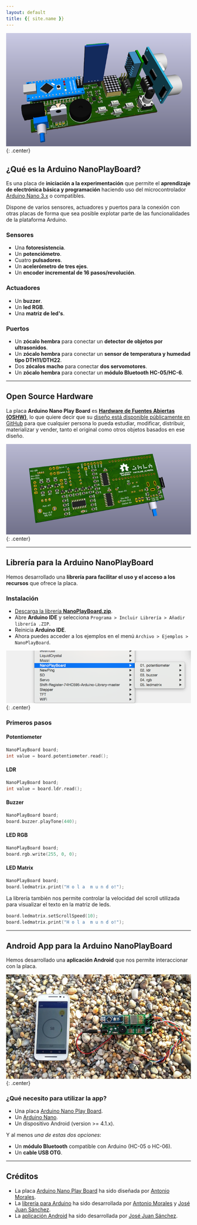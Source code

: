 ```yaml
---
layout: default
title: {{ site.name }}
---
```


![](resources/images/completa_cara_superior.png){: .center}

<a name="Placa_NanoPlayBoard"></a>

## **¿Qué es la Arduino NanoPlayBoard?**

Es una placa de **iniciación a la experimentación** que permite el **aprendizaje de electrónica básica y programación** haciendo uso del microcontrolador [Arduino Nano 3.x][1] o compatibles.

Dispone de varios sensores, actuadores y puertos para la conexión con otras placas de forma que sea posible explotar parte de las funcionalidades de la plataforma Arduino.

### Sensores
- Una **fotoresistencia**.
- Un **potenciómetro**.
- Cuatro **pulsadores**.
- Un **acelerómetro de tres ejes**.
- Un **encoder incremental de 16 pasos/revolución**.

### Actuadores
- Un **buzzer**.
- Un **led RGB**.
- Una **matriz de led's**.

### Puertos
- Un **zócalo hembra** para conectar un **detector de objetos por ultrasonidos**.
- Un **zócalo hembra** para conectar un **sensor de temperatura y humedad tipo DTH11/DTH22**.
- Dos **zócalos macho** para conectar **dos servomotores**.
- Un **zócalo hembra** para conectar un **módulo Bluetooth HC-05/HC-6**.

---

## Open Source Hardware

La placa **Arduino Nano Play Board** es **[Hardware de Fuentes Abiertas (OSHW)][3]**, lo que quiere decir que su [diseño está disponible públicamente en GitHub][2] para que cualquier persona lo pueda estudiar, modificar, distribuir, materializar y vender, tanto el original como otros objetos basados en ese diseño.

![](resources/images/cara_inferior_new.png){: .center}

---

<a name="Libreria_Arduino"></a>

## **Librería para la Arduino NanoPlayBoard**

Hemos desarrollado una **librería para facilitar el uso y el acceso a los recursos** que ofrece la placa.

### Instalación

* [Descarga la librería **NanoPlayBoard.zip**][4].
* Abre **Arduino IDE** y selecciona `Programa > Incluir Librería > Añadir librería .ZIP`.
* Reinicia **Arduino IDE**.
* Ahora puedes acceder a los ejemplos en el menú `Archivo > Ejemplos > NanoPlayBoard`.

![](resources/images/library_examples.png){: .center}

### Primeros pasos

#### Potentiometer

```c++
NanoPlayBoard board;
int value = board.potentiometer.read();
```

#### LDR

```c++
NanoPlayBoard board;
int value = board.ldr.read();
```

#### Buzzer

```c++
NanoPlayBoard board;
board.buzzer.playTone(440);
```

#### LED RGB

```c++
NanoPlayBoard board;
board.rgb.write(255, 0, 0);  
```

#### LED Matrix

```c++
NanoPlayBoard board;
board.ledmatrix.print("H o l a  m u n d o!");
```

La librería también nos permite controlar la velocidad del scroll utilizada para visualizar el texto en la matriz de leds.

```c++
board.ledmatrix.setScrollSpeed(10);
board.ledmatrix.print("H o l a  m u n d o!");
```

---

<a name="Aplicacion_Android"></a>

## **Android App para la Arduino NanoPlayBoard**

Hemos desarrollado una **aplicación Android** que nos permite interaccionar con la placa.

![](resources/images/bluetooth_beach.jpg){: .center}

### ¿Qué necesito para utilizar la app?

* Una placa [Arduino Nano Play Board][2].
* Un [Arduino Nano][1].
* Un dispositivo Android (version >= 4.1.x).

Y al menos _una de estas dos opciones_:

  * Un **módulo Bluetooth** compatible con Arduino (HC-05 o HC-06).
  * Un **cable USB OTG**.

---

## Créditos

* La placa [Arduino Nano Play Board][2] ha sido diseñada por [Antonio Morales][7].
* La [librería para Arduino][5] ha sido desarrollada por [Antonio Morales][7] y [José Juan Sánchez][8].
* La [aplicación Android][6] ha sido desarrollada por [José Juan Sánchez][8].

[1]: http://www.arduino.cc/en/Main/ArduinoBoardNano
[2]: http://github.com/AntonioMR/Nano-Play-Board
[3]: http://www.oshwa.org/definition/spanish/
[4]: http://github.com/josejuansanchez/NanoPlayBoard-Arduino-Library/releases
[5]: http://github.com/josejuansanchez/NanoPlayBoard-Arduino-Library
[6]: https://github.com/josejuansanchez/NanoPlayBoard-Android-App
[7]: http://twitter.com/antonio1010mr
[8]: http://josejuansanchez.org